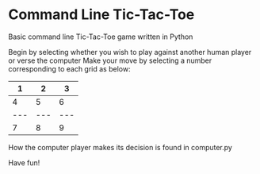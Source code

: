 # Command Line Tic-Tac-Toe
Basic command line Tic-Tac-Toe game written in Python

Begin by selecting whether you wish to play against another human player or verse the computer
Make your move by selecting a number corresponding to each grid as below:

 1 | 2 | 3 
---|---|---
 4 | 5 | 6
---|---|---
 7 | 8 | 9


How the computer player makes its decision is found in computer.py 

Have fun!
